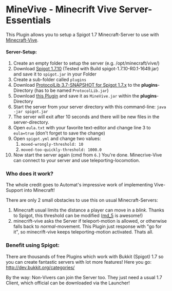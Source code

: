 MineVive - Minecrift Vive Server-Essentials
===========================================

This Plugin allows you to setup a Spigot 1.7 Minecraft-Server to use with [Minecraft-Vive](https://github.com/Automat-GH/minecrift).

#### Server-Setup:
1. Create an empty folder to setup the server (e.g. /opt/minecraft/vive/)
1. Download [Spigot 1.7.10](https://www.google.com/search?q=Spigot+1.7.10) (Tested with Build spigot-1.7.10-R0.1-1649.jar) and save it to `spigot.jar` in your Folder
1. Create a sub-folder called `plugins`
1. Download [ProtocolLib 3.7-SNAPSHOT for Spigot 1.7.x](http://ci.dmulloy2.net/job/ProtocolLib/232/) to the **plugins**-Directory (has to be named `ProtocolLib.jar`)
1. Download [this Plugin](https://github.com/possi/MineVive/releases) and save it as `MineVive.jar` within the **plugins**-Directory
1. Start the server from your server directory with this command-line:
  `java -jar spigot.jar`
1. The server will exit after 10 seconds and there will be new files in the server-directory.
1. Open `eula.txt` with your favorite text-editor and change line 3 to `eula=true` (don't forget to save the change)
1. Open `spigot.yml` and change two values:
   1. `moved-wrongly-threshold: 10`
   1. `moved-too-quickly-threshold: 1000.0`
1. Now start the server again (cmd from `6.`)
   You're done. Minecrive-Vive can connect to your server and use teleporting-locomotion.


### Who does it work?

The whole credit goes to Automat's impressive work of implementing Vive-Support into Minecraft!

There are only 2 small obstacles to use this on usual Minecraft-Servers:
1. Minecraft usual limits the distance a player can move in a *blink*. Thanks to Spigot, this threshold can be modified ([md_5](https://github.com/md-5) is awesome!)
2. minecrift-vive asks the Server if teleport-motion is allowed, or otherwise falls back to *normal*-movement. This Plugin just response with "go for it", so minecrift-vive keeps teleporting-motion activated. Thats all.

### Benefit using Spigot:
There are thousands of free Plugins which work with Bukkit (Spigot) 1.7 so you can create fantastic servers with lot more features!
Here you go: http://dev.bukkit.org/categories/

By the way: Non-Vivers can join the Server too. They just need a usual 1.7 Client, which official can be downloaded via the Launcher!